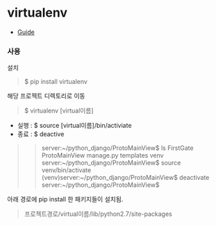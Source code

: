 # virtualenv
* [Guide](http://docs.python-guide.org/en/latest/dev/virtualenvs/)

### 사용
설치
> $ pip install virtualenv

해당 프로젝트 디렉토리로 이동
> $ virtualenv [virtual이름]

* 실행 : $ source [virtual이름]/bin/activiate
* 종료 : $ deactive

>> server:~/python_django/ProtoMainView$ ls
>> FirstGate  ProtoMainView  manage.py  templates  venv
>> server:~/python_django/ProtoMainView$ source venv/bin/activate
>> (venv)server:~/python_django/ProtoMainView$ deactivate
>> server:~/python_django/ProtoMainView$

아래 경로에 pip install 한 패키지들이 설치됨.
> 프로젝트경로/virtual이름/lib/python2.7/site-packages
